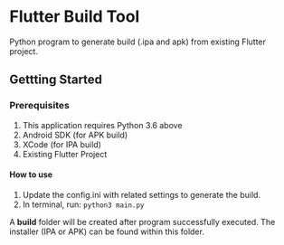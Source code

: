 # Flutter Build Tool

Python program to generate build (.ipa and apk) from existing Flutter project.

## Gettting Started

### Prerequisites

1. This application requires Python 3.6 above
2. Android SDK (for APK build)
3. XCode (for IPA build)
4. Existing Flutter Project

#### How to use

1. Update the config.ini with related settings to generate the build.
2. In terminal, run:
   `python3 main.py`

A **build** folder will be created after program successfully executed. The installer (IPA or APK) can be found within this folder.
